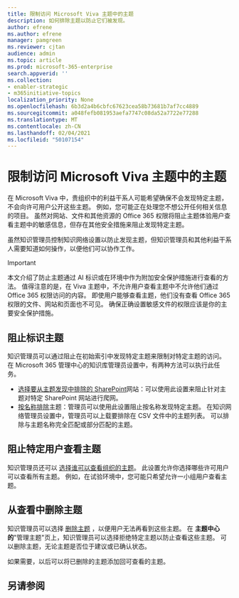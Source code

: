 ```yaml
---
title: 限制访问 Microsoft Viva 主题中的主题
description: 如何排除主题以防止它们被发现。
author: efrene
ms.author: efrene
manager: pamgreen
ms.reviewer: cjtan
audience: admin
ms.topic: article
ms.prod: microsoft-365-enterprise
search.appverid: ''
ms.collection:
- enabler-strategic
- m365initiative-topics
localization_priority: None
ms.openlocfilehash: 6b3d2a4b6cbfc67623cea58b73681b7af7cc4889
ms.sourcegitcommit: a048fefb081953aefa7747c08da52a7722e77288
ms.translationtype: MT
ms.contentlocale: zh-CN
ms.lasthandoff: 02/04/2021
ms.locfileid: "50107154"
---
```

# <a name="restrict-access-to-topics-in-microsoft-viva-topics"></a>限制访问 Microsoft Viva 主题中的主题

在 Microsoft Viva 中，贵组织中的利益干系人可能希望确保不会发现特定主题，不会向许可用户公开这些主题。 例如，您可能正在处理您不想公开任何相关信息的项目。 虽然对网站、文件和其他资源的 Office 365 权限将阻止主题体验用户查看主题中的敏感信息，但存在其他安全措施来阻止发现特定主题。

虽然知识管理员控制知识网络设置以防止发现主题，但知识管理员和其他利益干系人需要知道如何操作，以便他们可以协作工作。

> [!Important] 
> 本文介绍了防止主题通过 AI 标识或在环境中作为附加安全保护措施进行查看的方法。 值得注意的是，在 Viva 主题中，不允许用户查看主题中不允许他们通过 Office 365 权限访问的内容。 即使用户能够查看主题，他们没有查看 Office 365 权限的文件、网站和页面也不可见。 确保正确设置敏感文件的权限应该是你的主要安全保护措施。

## <a name="prevent-topics-from-being-identified"></a>阻止标识主题

知识管理员可以通过阻止在初始索引中发现特定主题来限制对特定主题的访问。 在 Microsoft 365 管理中心的知识库管理员设置中，有两种方法可以执行此任务。
 
- [选择要从主题发现中排除的 SharePoint](https://docs.microsoft.com/microsoft-365/knowledge/topic-experiences-discovery#select-sharepoint-topic-sources)网站：可以使用此设置来阻止针对主题对特定 SharePoint 网站进行爬网。
- [按名称排除](https://docs.microsoft.com/microsoft-365/knowledge/topic-experiences-discovery#exclude-topics-by-name)主题：管理员可以使用此设置阻止按名称发现特定主题。 在知识网络管理员设置中，管理员可以上载要排除在 CSV 文件中的主题列表。 可以排除与主题名称完全匹配或部分匹配的主题。

## <a name="prevent-topics-from-being-viewed-by-specific-users"></a>阻止特定用户查看主题

知识管理员还可以 [选择谁可以查看组织的主题](https://docs.microsoft.com/microsoft-365/knowledge/topic-experiences-knowledge-rules)。 此设置允许你选择哪些许可用户可以查看所有主题。 例如，在试验环境中，您可能只希望允许一小组用户查看主题。

## <a name="remove-topics-from-being-viewed"></a>从查看中删除主题

知识管理员可以选择 [删除主题](https://docs.microsoft.com/microsoft-365/knowledge/manage-topics) ，以便用户无法再看到这些主题。 在 **主题中心的**"管理主题"页上，知识管理员可以选择拒绝特定主题以防止查看这些主题。 可以删除主题，无论主题是否位于建议或已确认状态。

如果需要，以后可以将已删除的主题添加回可查看的主题。 


## <a name="see-also"></a>另请参阅



  






